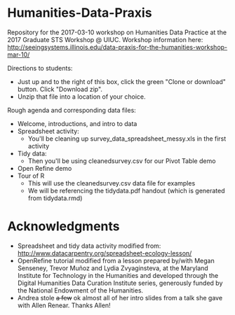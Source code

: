 # Humanities-Data-Praxis
Repository for the 2017-03-10 workshop on Humanities Data Practice at the 2017 Graduate STS Workshop @ UIUC.  Workshop information here: http://seeingsystems.illinois.edu/data-praxis-for-the-humanities-workshop-mar-10/

Directions to students:

* Just up and to the right of this box, click the green "Clone or download" button.  Click "Download zip".
* Unzip that file into a location of your choice.

Rough agenda and corresponding data files:

* Welcome, introductions, and intro to data
* Spreadsheet activity:
  * You'll be cleaning up survey_data_spreadsheet_messy.xls in the first activity
* Tidy data:
  * Then you'll be using cleanedsurvey.csv for our Pivot Table demo
* Open Refine demo
* Tour of R
    * This will use the cleanedsurvey.csv data file for examples
    * We will be referencing the tidydata.pdf handout (which is generated from tidydata.rmd)

# Acknowledgments
* Spreadsheet and tidy data activity modified from: http://www.datacarpentry.org/spreadsheet-ecology-lesson/
* OpenRefine tutorial modified from a lesson prepared by/with Megan Senseney, Trevor Muñoz and Lydia Zvyaginsteva, at the Maryland Institute for Technology in the Humanities and developed through the Digital Humanities Data Curation Institute series, generously funded by the National Endowment of the Humanities.  
* Andrea stole ~~a few~~ ok almost all of her intro slides from a talk she gave with Allen Renear. Thanks Allen! 
